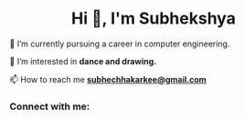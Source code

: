 <h1 align="center">Hi 👋, I'm Subhekshya</h1>
 🌱 I’m currently pursuing a career in computer engineering.

 👀 I’m interested in **dance and drawing.**

 📫 How to reach me **subhechhakarkee@gmail.com**

<h3 align="left">Connect with me:</h3>
<p align="left">
</p>

